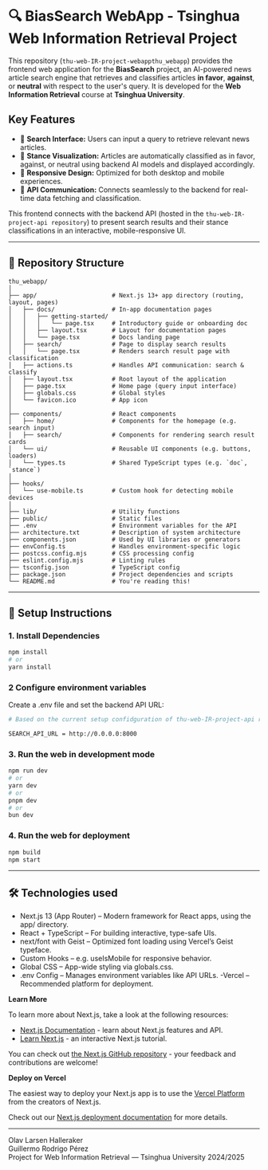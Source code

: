 # 🔍 BiasSearch WebApp - Tsinghua Web Information Retrieval Project

This repository (`thu-web-IR-project-webappthu_webapp`) provides the frontend web application for the **BiasSearch** project, an AI-powered news article search engine that retrieves and classifies articles **in favor**, **against**, or **neutral** with respect to the user's query. It is developed for the **Web Information Retrieval** course at **Tsinghua University**.

## Key Features
-  🔎 **Search Interface:** Users can input a query to retrieve relevant news articles.  
- 🧠 **Stance Visualization:** Articles are automatically classified as in favor, against, or neutral using backend AI models and displayed accordingly. 
- 📱 **Responsive Design:** Optimized for both desktop and mobile experiences.
- 🔗 **API Communication:** Connects seamlessly to the backend for real-time data fetching and classification. 

This frontend connects with the backend API (hosted in the `thu-web-IR-project-api repository`) to present search results and their stance classifications in an interactive, mobile-responsive UI.


---

## 📁 Repository Structure
 ```
 thu_webapp/
│
├── app/                     # Next.js 13+ app directory (routing, layout, pages)
│   ├── docs/                # In-app documentation pages
│   │   ├── getting-started/
│   │   │   └── page.tsx     # Introductory guide or onboarding doc
│   │   ├── layout.tsx       # Layout for documentation pages
│   │   └── page.tsx         # Docs landing page
│   ├── search/              # Page to display search results
│   │   └── page.tsx         # Renders search result page with classification
│   ├── actions.ts           # Handles API communication: search & classify
│   ├── layout.tsx           # Root layout of the application
│   ├── page.tsx             # Home page (query input interface)
│   ├── globals.css          # Global styles
│   └── favicon.ico          # App icon
│
├── components/              # React components
│   ├── home/                # Components for the homepage (e.g. search input)
│   ├── search/              # Components for rendering search result cards
│   └── ui/                  # Reusable UI components (e.g. buttons, loaders)
│   └── types.ts             # Shared TypeScript types (e.g. `doc`, `stance`)
│
├── hooks/
│   └── use-mobile.ts        # Custom hook for detecting mobile devices
│
├── lib/                     # Utility functions 
├── public/                  # Static files
├── .env                     # Environment variables for the API
├── architecture.txt         # Description of system architecture
├── components.json          # Used by UI libraries or generators
├── envConfig.ts             # Handles environment-specific logic 
├── postcss.config.mjs       # CSS processing config
├── eslint.config.mjs        # Linting rules
├── tsconfig.json            # TypeScript config
├── package.json             # Project dependencies and scripts
└── README.md                # You're reading this!

 ```

 ---

## 🔧 Setup Instructions

### 1. Install Dependencies

```bash
npm install
# or
yarn install

```
### 2 Configure environment variables   
Create a .env file and set the backend API URL: 
```bash
# Based on the current setup confidguration of thu-web-IR-project-api repository

SEARCH_API_URL = http://0.0.0.0:8000
```

### 3. Run the web in development mode
```bash
npm run dev
# or
yarn dev
# or
pnpm dev
# or
bun dev
```

### 4. Run the web for deployment 
```bash
npm build
npm start
```

---

## 🛠️ Technologies used

- Next.js 13 (App Router) – Modern framework for React apps, using the app/ directory.
- React + TypeScript – For building interactive, type-safe UIs.
- next/font with Geist – Optimized font loading using Vercel’s Geist typeface.
- Custom Hooks – e.g. useIsMobile for responsive behavior.
- Global CSS – App-wide styling via globals.css.
- .env Config – Manages environment variables like API URLs.
 -Vercel – Recommended platform for deployment.

**Learn More**

To learn more about Next.js, take a look at the following resources:

- [Next.js Documentation](https://nextjs.org/docs) - learn about Next.js features and API.
- [Learn Next.js](https://nextjs.org/learn) - an interactive Next.js tutorial.

You can check out [the Next.js GitHub repository](https://github.com/vercel/next.js) - your feedback and contributions are welcome!

**Deploy on Vercel**

The easiest way to deploy your Next.js app is to use the [Vercel Platform](https://vercel.com/new?utm_medium=default-template&filter=next.js&utm_source=create-next-app&utm_campaign=create-next-app-readme) from the creators of Next.js.

Check out our [Next.js deployment documentation](https://nextjs.org/docs/app/building-your-application/deploying) for more details.

---
Olav Larsen Halleraker  
Guillermo Rodrigo Pérez  
Project for Web Information Retrieval — Tsinghua University 2024/2025

